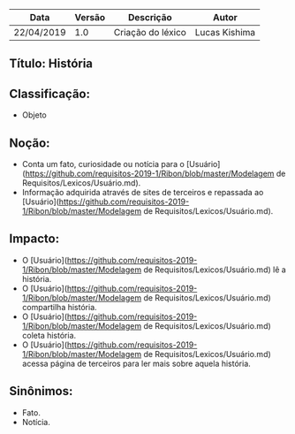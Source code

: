 | Data | Versão | Descrição | Autor |
|---|---|---|---|
| 22/04/2019 | 1.0 | Criação do léxico  | Lucas Kishima |

## Título: História

## Classificação:

- Objeto

## Noção:

- Conta um fato, curiosidade ou notícia para o [Usuário](https://github.com/requisitos-2019-1/Ribon/blob/master/Modelagem de Requisitos/Lexicos/Usuário.md).
- Informação adquirida através de sites de terceiros e repassada ao [Usuário](https://github.com/requisitos-2019-1/Ribon/blob/master/Modelagem de Requisitos/Lexicos/Usuário.md).

## Impacto:

- O [Usuário](https://github.com/requisitos-2019-1/Ribon/blob/master/Modelagem de Requisitos/Lexicos/Usuário.md) lê a história.
- O [Usuário](https://github.com/requisitos-2019-1/Ribon/blob/master/Modelagem de Requisitos/Lexicos/Usuário.md) compartilha história.
- O [Usuário](https://github.com/requisitos-2019-1/Ribon/blob/master/Modelagem de Requisitos/Lexicos/Usuário.md) coleta história.
- O [Usuário](https://github.com/requisitos-2019-1/Ribon/blob/master/Modelagem de Requisitos/Lexicos/Usuário.md) acessa página de terceiros para ler mais sobre aquela história.

## Sinônimos:

- Fato.
- Notícia.
